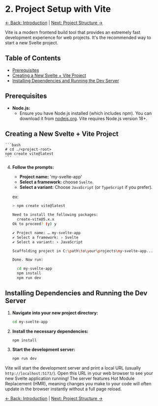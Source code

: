 # 2. Project Setup with Vite

[<- Back: Introduction](./01-introduction.md) | [Next: Project Structure ->](./03-project-structure.md)

Vite is a modern frontend build tool that provides an extremely fast development experience for web projects. It's the recommended way to start a new Svelte project.

## Table of Contents

- [Prerequisites](#prerequisites)
- [Creating a New Svelte + Vite Project](#creating-a-new-svelte--vite-project)
- [Installing Dependencies and Running the Dev Server](#installing-dependencies-and-running-the-dev-server)

## Prerequisites

- **Node.js:**
  - Ensure you have Node.js installed (which includes npm). You can download it from [nodejs.org](https://nodejs.org/). Vite requires Node.js version 18+.

## Creating a New Svelte + Vite Project

    ```bash
    # cd ./<project-root>
    npm create vite@latest
    ```

4.  **Follow the prompts:**

    - **Project name:** 'my-svelte-app'
    - **Select a framework:** choose `Svelte`.
    - **Select a variant:** Choose `JavaScript` (or `TypeScript` if you prefer).

    ex:

    ```bash
    > npm create vite@latest

    Need to install the following packages:
      create-vite@5.x.x
    Ok to proceed? (y) y

    ✔ Project name: … my-svelte-app
    ✔ Select a framework: › Svelte
    ✔ Select a variant: › JavaScript

    Scaffolding project in C:\path\to\your\projects\my-svelte-app...

    Done. Now run:

      cd my-svelte-app
      npm install
      npm run dev
    ```

## Installing Dependencies and Running the Dev Server

1.  **Navigate into your new project directory:**

    ```bash
    cd my-svelte-app
    ```

2.  **Install the necessary dependencies:**

    ```bash
    npm install
    ```

3.  **Start the development server:**

    ```bash
    npm run dev
    ```

Vite will start the development server and print a local URL (usually `http://localhost:5173/`). Open this URL in your web browser to see your new Svelte application running! The server features Hot Module Replacement (HMR), meaning changes you make to your code will often update in the browser instantly without a full page reload.

[<- Back: Introduction](./01-introduction.md) | [Next: Project Structure ->](./03-project-structure.md)

